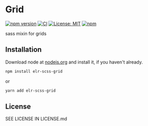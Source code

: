 # Grid

[![npm version](http://img.shields.io/npm/v/elr-scss-grid.svg)](https://www.npmjs.org/package/elr-scss-grid)
[![CI](https://github.com/Beth3346/elr-scss-grid/actions/workflows/node.js.yml/badge.svg)](https://github.com/Beth3346/elr-scss-grid/actions/workflows/node.js.yml)
[![License: MIT](https://img.shields.io/badge/License-MIT-yellow.svg)](https://opensource.org/licenses/MIT)
[![npm](https://img.shields.io/npm/dm/elr-scss-grid.svg?style=flat)](https://npmjs.com/package/elr-scss-grid)

sass mixin for grids

## Installation

Download node at [nodejs.org](http://nodejs.org) and install it, if you haven't already.

```sh
npm install elr-scss-grid
```

or

```sh
yarn add elr-scss-grid
```

## License

SEE LICENSE IN LICENSE.md
